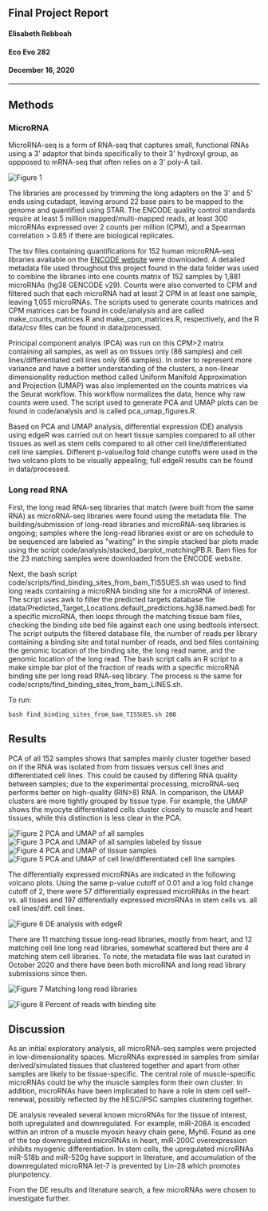 ##  Final Project Report
#### Elisabeth Rebboah
#### Eco Evo 282
#### December 16, 2020
***
## Methods
### MicroRNA
MicroRNA-seq is a form of RNA-seq that captures small, functional RNAs using a 3' adaptor that binds specifically to their 3' hydroxyl group, as oppposed to mRNA-seq that often relies on a 3' poly-A tail.

![Figure 1](fig1_experimentOverview.png)

The libraries are processed by trimming the long adapters on the 3' and 5' ends using cutadapt, leaving around 22 base pairs to be mapped to the genome and quantified using STAR. The ENCODE quality control standards require at least 5 million mapped/multi-mapped reads, at least 300 microRNAs expressed over 2 counts per million (CPM), and a Spearman correlation > 0.85 if there are biological replicates.

The tsv files containing quantifications for 152 human microRNA-seq libraries available on the [ENCODE website](https://www.encodeproject.org/matrix/?type=Experiment&status=released&perturbed=false&assay_title=microRNA-seq&replicates.library.biosample.donor.organism.scientific_name=Homo+sapiens&award.rfa=ENCODE3&award.rfa=ENCODE4&perturbed=true&status=submitted) were downloaded. A detailed metadata file used throughout this project found in the data folder was used to combine the libraries into one counts matrix of 152 samples by 1,881 microRNAs (hg38 GENCODE v29). Counts were also converted to CPM and filtered such that each microRNA had at least 2 CPM in at least one sample, leaving 1,055 microRNAs. The scripts used to generate counts matrices and CPM matrices can be found in code/analysis and are called make_counts_matrices.R and make_cpm_matrices.R, respectively, and the R data/csv files can be found in data/processed. 

Principal component analyis (PCA) was run on this CPM>2 matrix containing all samples, as well as on tissues only (86 samples) and cell lines/differentiated cell lines only (66 samples). In order to represent more variance and have a better understanding of the clusters, a non-linear dimensionality reduction method called Uniform Manifold Approximation and Projection (UMAP) was also implemented on the counts matrices via the Seurat workflow. This workflow normalizes the data, hence why raw counts were used. The script used to generate PCA and UMAP plots can be found in code/analysis and is called pca_umap_figures.R.     

Based on PCA and UMAP analysis, differential expression (DE) analysis using edgeR was carried out on heart tissue samples compared to all other tissues as well as stem cells compared to all other cell line/differentiated cell line samples. Different p-value/log fold change cutoffs were used in the two volcano plots to be visually appealing; full edgeR results can be found in data/processed. 

### Long read RNA
First, the long read RNA-seq libraries that match (were built from the same RNA) as microRNA-seq libraries were found using the metadata file. The building/submission of long-read libraries and microRNA-seq libraries is ongoing; samples where the long-read libraries exist or are on schedule to be sequenced are labeled as "waiting" in the simple stacked bar plots made using the script code/analysis/stacked_barplot_matchingPB.R. Bam files for the 23 matching samples were downloaded from the ENCODE website.

Next, the bash script code/scripts/find_binding_sites_from_bam_TISSUES.sh was used to find long reads containing a microRNA binding site for a microRNA of interest. The script uses awk to filter the predicted targets database file (data/Predicted_Target_Locations.default_predictions.hg38.named.bed) for a specific microRNA, then loops through the matching tissue bam files, checking the binding site bed file against each one using bedtools intersect. The script outputs the filtered database file, the number of reads per library containing a binding site and total number of reads, and bed files containing the genomic location of the binding site, the long read name, and the genomic location of the long read. The bash script calls an R script to a make simple bar plot of the fraction of reads with a specific microRNA binding site per long read RNA-seq library. The process is the same for code/scripts/find_binding_sites_from_bam_LINES.sh. 

To run:
```
bash find_binding_sites_from_bam_TISSUES.sh 208
```

## Results
PCA of all 152 samples shows that samples mainly cluster together based on if the RNA was isolated from from tissues versus cell lines and differentiated cell lines. This could be caused by differing RNA quality between samples; due to the experimental processing, microRNA-seq performs better on high-quality (RIN>8) RNA. In comparison, the UMAP clusters are more tightly grouped by tissue type. For example, the UMAP shows the myocyte differentiated cells cluster closely to muscle and heart tissues, while this distinction is less clear in the PCA.

![Figure 2 PCA and UMAP of all samples](pca_umap_allSamples_SampleTypes.png)
![Figure 3 PCA and UMAP of all samples labeled by tissue](pca_umap_allSamples_TissueTypes.png)
![Figure 4 PCA and UMAP of tissue samples](pca_umap_TissueType_Tissue.png)
![Figure 5 PCA and UMAP of cell line/differentiated cell line samples](pca_umap_TissueType_CLsDCLs.png)

The differentially expressed microRNAs are indicated in the following volcano plots. Using the same p-value cutoff of 0.01 and a log fold change cutoff of 2, there were 57 differentially expressed microRNAs in the heart vs. all tisses and 197 differentially expressed microRNAs in stem cells vs. all cell lines/diff. cell lines. 

![Figure 6 DE analysis with edgeR](volcano_edgeR_heart_stemCells.png)

There are 11 matching tissue long-read libraries, mostly from heart, and 12 matching cell line long read libraries, somewhat scattered but there are 4 matching stem cell libraries. To note, the metadata file was last curated in October 2020 and there have been both microRNA and long read library submissions since then.

![Figure 7 Matching long read libraries](matchedPB_barplots.png)

![Figure 8 Percent of reads with binding site](percentreads_barplots.png)

## Discussion
As an initial exploratory analysis, all microRNA-seq samples were projected in low-dimensionality spaces. MicroRNAs expressed in samples from similar derived/simulated tissues that clustered together and apart from other samples are likely to be tissue-specific. The central role of muscle-specific microRNAs could be why the muscle samples form their own cluster. In addition, microRNAs have been implicated to have a role in stem cell self-renewal, possibly reflected by the hESC/iPSC samples clustering together. 

DE analysis revealed several known microRNAs for the tissue of interest, both upregulated and downregulated. For example, miR-208A  is encoded within an intron of a muscle myosin heavy chain gene, Myh6. Found as one of the top downregulated microRNAs in heart, miR-200C overexpression inhibits myogenic differentiation. In stem cells, the upregulated microRNAs miR-518b and miR-520g have support in literature, and accumulation of the downregulated microRNA let-7 is prevented by Lin-28 which promotes pluripotency.

From the DE results and literature search, a few microRNAs were chosen to investigate further.
